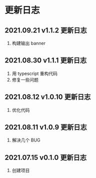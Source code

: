 # 更新日志

## 2021.09.21 v1.1.2 更新日志

1. 构建输出 banner

## 2021.08.30 v1.1.1 更新日志

1. 用 typescript 重构代码
2. 修复一些问题

## 2021.08.12 v1.0.10 更新日志

1. 优化代码

## 2021.08.11 v1.0.9 更新日志

1. 解决几个 BUG

## 2021.07.15 v0.1.0 更新日志

1. 创建项目

